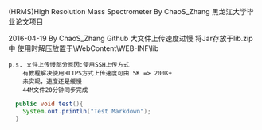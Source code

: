 (HRMS)High Resolution Mass Spectrometer By ChaoS_Zhang 
黑龙江大学毕业论文项目

2016-04-19 By ChaoS_Zhang
	Github 大文件上传速度过慢 将Jar存放于lib.zip中 
	使用时解压放置于\WebContent\WEB-INF\lib
	
	p.s. 文件上传慢部分原因:使用SSH上传方式 
		有教程解决使用HTTPS方式上传速度可由 5K => 200K+
		未实现，速度还是缓慢
		44M文件20分钟同步完成

```Java
  public void test(){
    System.out.println("Test Markdown");
  }
```

